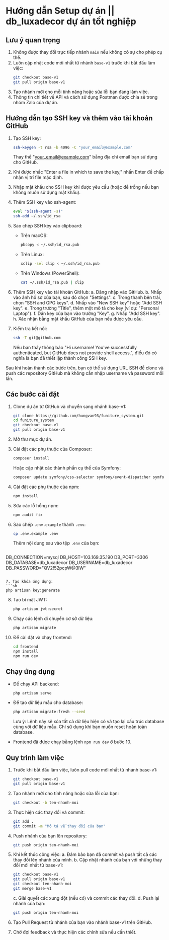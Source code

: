 # Hướng dẫn Setup dự án || db_luxadecor dự án tốt nghiệp

## Lưu ý quan trọng

1. Không được thay đổi trực tiếp nhánh `main` nếu không có sự cho phép cụ thể.
2. Luôn cập nhật code mới nhất từ nhánh `base-v1` trước khi bắt đầu làm việc:
   ```sh
   git checkout base-v1
   git pull origin base-v1
   ```
3. Tạo nhánh mới cho mỗi tính năng hoặc sửa lỗi bạn đang làm việc.
4. Thông tin chi tiết về API và cách sử dụng Postman được chia sẻ trong nhóm Zalo của dự án.

## Hướng dẫn tạo SSH key và thêm vào tài khoản GitHub

1. Tạo SSH key:
   ```sh
   ssh-keygen -t rsa -b 4096 -C "your_email@example.com"
   ```
   Thay thế "your_email@example.com" bằng địa chỉ email bạn sử dụng cho GitHub.

2. Khi được nhắc "Enter a file in which to save the key," nhấn Enter để chấp nhận vị trí file mặc định.

3. Nhập mật khẩu cho SSH key khi được yêu cầu (hoặc để trống nếu bạn không muốn sử dụng mật khẩu).

4. Thêm SSH key vào ssh-agent:
   ```sh
   eval "$(ssh-agent -s)"
   ssh-add ~/.ssh/id_rsa
   ```

5. Sao chép SSH key vào clipboard:
   - Trên macOS:
     ```sh
     pbcopy < ~/.ssh/id_rsa.pub
     ```
   - Trên Linux:
     ```sh
     xclip -sel clip < ~/.ssh/id_rsa.pub
     ```
   - Trên Windows (PowerShell):
     ```sh
     cat ~/.ssh/id_rsa.pub | clip
     ```

6. Thêm SSH key vào tài khoản GitHub:
   a. Đăng nhập vào GitHub.
   b. Nhấp vào ảnh hồ sơ của bạn, sau đó chọn "Settings".
   c. Trong thanh bên trái, chọn "SSH and GPG keys".
   d. Nhấp vào "New SSH key" hoặc "Add SSH key".
   e. Trong trường "Title", thêm một mô tả cho key (ví dụ: "Personal Laptop").
   f. Dán key của bạn vào trường "Key".
   g. Nhấp "Add SSH key".
   h. Xác nhận bằng mật khẩu GitHub của bạn nếu được yêu cầu.

7. Kiểm tra kết nối:
   ```sh
   ssh -T git@github.com
   ```
   Nếu bạn thấy thông báo "Hi username! You've successfully authenticated, but GitHub does not provide shell access.", điều đó có nghĩa là bạn đã thiết lập thành công SSH key.

Sau khi hoàn thành các bước trên, bạn có thể sử dụng URL SSH để clone và push các repository GitHub mà không cần nhập username và password mỗi lần.

## Các bước cài đặt

1. Clone dự án từ GitHub và chuyển sang nhánh base-v1:
   ```sh
   git clone https://github.com/hungvan93/funiture_system.git
   cd funiture_system
   git checkout base-v1
   git pull origin base-v1
   ```

2. Mở thư mục dự án.

3. Cài đặt các phụ thuộc của Composer:
   ```sh
   composer install
   ```
   Hoặc cập nhật các thành phần cụ thể của Symfony:
   ```sh
   composer update symfony/css-selector symfony/event-dispatcher symfony/string symfony/yaml symfony/console
   ```

4. Cài đặt các phụ thuộc của npm:
   ```sh
   npm install
   ```

5. Sửa các lỗ hổng npm:
   ```sh
   npm audit fix
   ```

6. Sao chép `.env.example` thành `.env`:
   ```sh
   cp .env.example .env
   ```
   Thêm nội dung sau vào tệp `.env` của bạn:
   ```env
DB_CONNECTION=mysql
DB_HOST=103.169.35.190
DB_PORT=3306
DB_DATABASE=db_luxadecor
DB_USERNAME=db_luxadecor
DB_PASSWORD="QV2!52pcpW@3lW"
   ```

7. Tạo khóa ứng dụng:
   ```sh
   php artisan key:generate
   ```

8. Tạo bí mật JWT:
   ```sh
   php artisan jwt:secret
   ```

9. Chạy các lệnh di chuyển cơ sở dữ liệu:
   ```sh
   php artisan migrate
   ```

10. Để cài đặt và chạy frontend:
    ```sh
    cd frontend
    npm install
    npm run dev
    ```

## Chạy ứng dụng

- Để chạy API backend:
  ```sh
  php artisan serve
  ```

- Để tạo dữ liệu mẫu cho database:
  ```sh
  php artisan migrate:fresh --seed
  ```
  Lưu ý: Lệnh này sẽ xóa tất cả dữ liệu hiện có và tạo lại cấu trúc database cùng với dữ liệu mẫu. Chỉ sử dụng khi bạn muốn reset hoàn toàn database.

- Frontend đã được chạy bằng lệnh `npm run dev` ở bước 10.

## Quy trình làm việc

1. Trước khi bắt đầu làm việc, luôn pull code mới nhất từ nhánh base-v1:
   ```sh
   git checkout base-v1
   git pull origin base-v1
   ```

2. Tạo nhánh mới cho tính năng hoặc sửa lỗi của bạn:
   ```sh
   git checkout -b ten-nhanh-moi
   ```

3. Thực hiện các thay đổi và commit:
   ```sh
   git add .
   git commit -m "Mô tả về thay đổi của bạn"
   ```

4. Push nhánh của bạn lên repository:
   ```sh
   git push origin ten-nhanh-moi
   ```

5. Khi kết thúc công việc:
   a. Đảm bảo bạn đã commit và push tất cả các thay đổi lên nhánh của mình.
   b. Cập nhật nhánh của bạn với những thay đổi mới nhất từ base-v1:
      ```sh
      git checkout base-v1
      git pull origin base-v1
      git checkout ten-nhanh-moi
      git merge base-v1
      ```
   c. Giải quyết các xung đột (nếu có) và commit các thay đổi.
   d. Push lại nhánh của bạn:
      ```sh
      git push origin ten-nhanh-moi
      ```

6. Tạo Pull Request từ nhánh của bạn vào nhánh base-v1 trên GitHub.

7. Chờ đợi feedback và thực hiện các chỉnh sửa nếu cần thiết.
